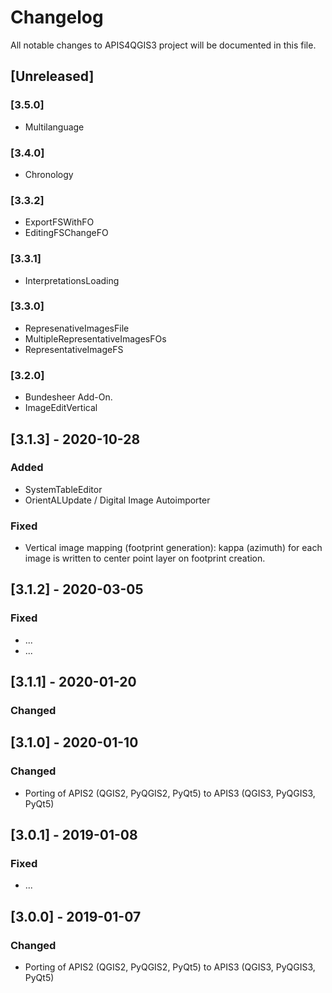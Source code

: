 # Changelog
All notable changes to APIS4QGIS3 project will be documented in this file.

## [Unreleased]
### [3.5.0]
- Multilanguage
### [3.4.0]
- Chronology
### [3.3.2]
- ExportFSWithFO
- EditingFSChangeFO
### [3.3.1]
- InterpretationsLoading
### [3.3.0]
- RepresenativeImagesFile
- MultipleRepresentativeImagesFOs
- RepresentativeImageFS
### [3.2.0]
- Bundesheer Add-On.
- ImageEditVertical
## [3.1.3] - 2020-10-28
### Added
- SystemTableEditor
- OrientALUpdate / Digital Image Autoimporter
### Fixed
- Vertical image mapping (footprint generation): kappa (azimuth) for each image is written to center point layer on footprint creation.
## [3.1.2] - 2020-03-05
### Fixed
- ...
- ...
## [3.1.1] - 2020-01-20
### Changed
## [3.1.0] - 2020-01-10
### Changed
- Porting of APIS2 (QGIS2, PyQGIS2, PyQt5) to APIS3 (QGIS3, PyQGIS3, PyQt5)
## [3.0.1] - 2019-01-08
### Fixed
- ...
## [3.0.0] - 2019-01-07
### Changed
- Porting of APIS2 (QGIS2, PyQGIS2, PyQt5) to APIS3 (QGIS3, PyQGIS3, PyQt5)
<!--
## [0.0.0] - 20XX-12-30
### Added
- for new features.
### Changed
- for changes in existing functionality.
### Deprecated
- for once-stable features removed in upcoming releases.
### Removed
- for deprecated features removed in this release.
### Fixed
- for any bug fixes.
### Security
- to invite users to upgrade in case of vulnerabilities.
-->